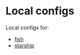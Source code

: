 # Local configs

Local configs for:
- [fish](https://fishshell.com/)
- [starship](https://starship.rs/)
